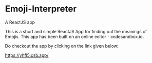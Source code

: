# Emoji-Interpreter
 A ReactJS app 

This is a short and simple ReactJS App for finding out the meanings of Emojis. This app has been built on an online editor - codesandbox.io.


Do checkout the app by clicking on the link given below:

https://yhfl5.csb.app/
